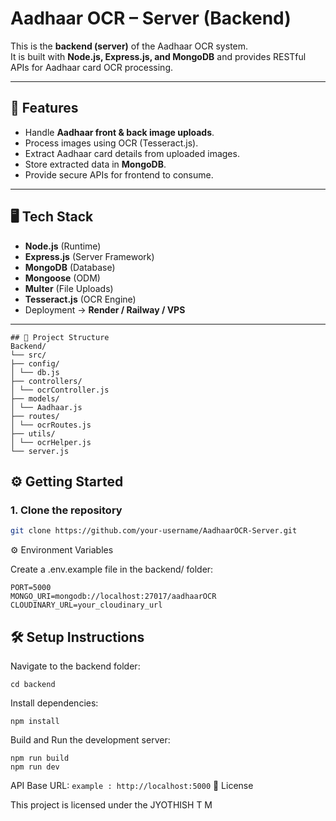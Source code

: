# Aadhaar OCR – Server (Backend)

This is the **backend (server)** of the Aadhaar OCR system.  
It is built with **Node.js, Express.js, and MongoDB** and provides RESTful APIs for Aadhaar card OCR processing.  

---

## 🚀 Features

- Handle **Aadhaar front & back image uploads**.  
- Process images using OCR (Tesseract.js).  
- Extract Aadhaar card details from uploaded images.  
- Store extracted data in **MongoDB**.  
- Provide secure APIs for frontend to consume.  

---

## 🖥️ Tech Stack

- **Node.js** (Runtime)  
- **Express.js** (Server Framework)  
- **MongoDB** (Database)  
- **Mongoose** (ODM)  
- **Multer** (File Uploads)  
- **Tesseract.js** (OCR Engine)  
- Deployment → **Render / Railway / VPS**  

---
```
## 📂 Project Structure
Backend/
└── src/
├── config/
│ └── db.js
├── controllers/
│ └── ocrController.js
├── models/
│ └── Aadhaar.js
├── routes/
│ └── ocrRoutes.js
├── utils/
│ └── ocrHelper.js
└── server.js
```

## ⚙️ Getting Started

### 1. Clone the repository

```bash
git clone https://github.com/your-username/AadhaarOCR-Server.git
```
⚙️ Environment Variables

Create a .env.example file in the backend/ folder:
```env.examlpe
PORT=5000
MONGO_URI=mongodb://localhost:27017/aadhaarOCR
CLOUDINARY_URL=your_cloudinary_url
```
## 🛠️ Setup Instructions

Navigate to the backend folder:
```
cd backend
```
Install dependencies:
```
npm install
```

Build and Run the development server:
```
npm run build
npm run dev
```

API Base URL:
``
example : http://localhost:5000
``
📄 License

This project is licensed under the JYOTHISH T M




